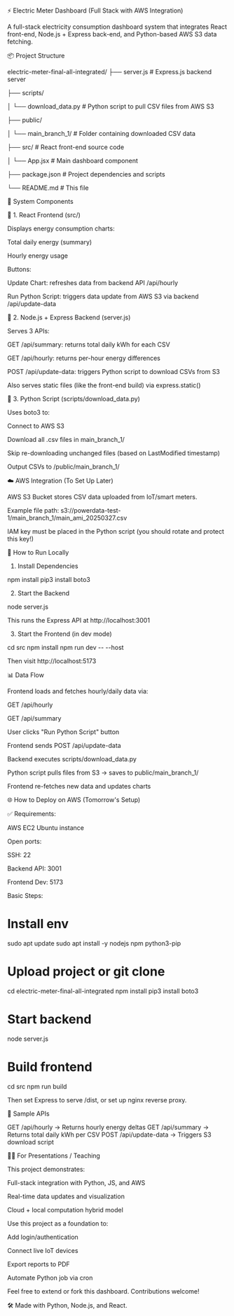 ⚡ Electric Meter Dashboard (Full Stack with AWS Integration)

A full-stack electricity consumption dashboard system that integrates React front-end, Node.js + Express back-end, and Python-based AWS S3 data fetching.

📦 Project Structure

electric-meter-final-all-integrated/
├── server.js                   # Express.js backend server

├── scripts/

│   └── download_data.py       # Python script to pull CSV files from AWS S3

├── public/

│   └── main_branch_1/         # Folder containing downloaded CSV data

├── src/                       # React front-end source code

│   └── App.jsx                # Main dashboard component

├── package.json               # Project dependencies and scripts

└── README.md                  # This file

🧩 System Components

🔹 1. React Frontend (src/)

Displays energy consumption charts:

Total daily energy (summary)

Hourly energy usage

Buttons:

Update Chart: refreshes data from backend API /api/hourly

Run Python Script: triggers data update from AWS S3 via backend /api/update-data

🔹 2. Node.js + Express Backend (server.js)

Serves 3 APIs:

GET /api/summary: returns total daily kWh for each CSV

GET /api/hourly: returns per-hour energy differences

POST /api/update-data: triggers Python script to download CSVs from S3

Also serves static files (like the front-end build) via express.static()

🔹 3. Python Script (scripts/download_data.py)

Uses boto3 to:

Connect to AWS S3

Download all .csv files in main_branch_1/

Skip re-downloading unchanged files (based on LastModified timestamp)

Output CSVs to /public/main_branch_1/

☁️ AWS Integration (To Set Up Later)

AWS S3 Bucket stores CSV data uploaded from IoT/smart meters.

Example file path: s3://powerdata-test-1/main_branch_1/main_ami_20250327.csv

IAM key must be placed in the Python script (you should rotate and protect this key!)

🚀 How to Run Locally

1. Install Dependencies

npm install
pip3 install boto3

2. Start the Backend

node server.js

This runs the Express API at http://localhost:3001

3. Start the Frontend (in dev mode)

cd src
npm install
npm run dev -- --host

Then visit http://localhost:5173

📊 Data Flow

Frontend loads and fetches hourly/daily data via:

GET /api/hourly

GET /api/summary

User clicks "Run Python Script" button

Frontend sends POST /api/update-data

Backend executes scripts/download_data.py

Python script pulls files from S3 → saves to public/main_branch_1/

Frontend re-fetches new data and updates charts

🌐 How to Deploy on AWS (Tomorrow's Setup)

✅ Requirements:

AWS EC2 Ubuntu instance

Open ports:

SSH: 22

Backend API: 3001

Frontend Dev: 5173

Basic Steps:

# Install env
sudo apt update
sudo apt install -y nodejs npm python3-pip

# Upload project or git clone
cd electric-meter-final-all-integrated
npm install
pip3 install boto3

# Start backend
node server.js

# Build frontend
cd src
npm run build

Then set Express to serve /dist, or set up nginx reverse proxy.

🧪 Sample APIs

GET  /api/hourly        -> Returns hourly energy deltas
GET  /api/summary       -> Returns total daily kWh per CSV
POST /api/update-data   -> Triggers S3 download script

👩‍🏫 For Presentations / Teaching

This project demonstrates:

Full-stack integration with Python, JS, and AWS

Real-time data updates and visualization

Cloud + local computation hybrid model

Use this project as a foundation to:

Add login/authentication

Connect live IoT devices

Export reports to PDF

Automate Python job via cron

Feel free to extend or fork this dashboard. Contributions welcome!

🛠️ Made with Python, Node.js, and React.

